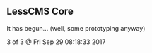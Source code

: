 LessCMS Core
------------

It has begun... (well, some prototyping anyway)


3 of 3 @ Fri Sep 29 08:18:33 2017
